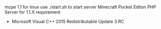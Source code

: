 mcpe 1.1 for linux
use ./start.sh to start server
Minecraft Pocket Editon PHP Server for 1.1.X
requirement
- Microsoft Visual C++ 2015 Redistributable Update 3 RC